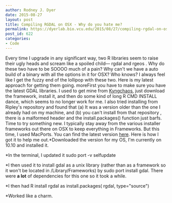 ```yaml
---
author: Rodney J. Dyer
date: 2015-08-27
layout: post
title: Compiling RGDAL on OSX - Why do you hate me?
permalink: https://dyerlab.bio.vcu.edu/2015/08/27/compiling-rgdal-on-osx-why-do-you-hate-me/index.html
post_id: 622
categories: 
- Code
---
```

Every time I upgrade in any significant way, two R libraries seem to raise their ugly heads and scream like a spoiled child—
rgdal and 
rgeos .  Why do these two have to be SOOOO much of a pain?  Why can't we have a auto build of a binary with all the options in it for OSX?  Who knows?  I always feel like I get the fuzzy end of the lollipop with these two.  Here is my latest approach for getting them going.
moreFirst you have to make sure you have the latest GDAL libraries.  I used to get mine from 
[Kyngchaos](http://www.kyngchaos.com/software/frameworks), just download the framework, install it, and then do some kind of long 
R CMD INSTALL  dance, which seems to no longer work for me.  I also tried installing from Ripley's repository and found that (a) It was a version older than the one I already had on my machine, and (b) you can't install from that repository , there is a malformed header and the 
install.packages()  function just barfs.
Time to try something new.  I typically stay away from the various installer frameworks out there on OSX to keep everything in Frameworks.  But this time, I used MacPorts.  You can find the latest version 
[here](http://www.macports.org/).  Here is how I got it to help me out.*Downloaded the version for my OS, I'm currently on 10.10 and installed it.
	
*In the terminal, I updated it 
sudo port -v selfupdate
	
*I then used it to install gdal as a unix library (rather than as a framework so it won't be located in /Library/Frameworks) by 
sudo port install gdal.  There were 
**a lot**
 of dependencies for this one so it took a while.
	
*I then had R install rgdal as 
install.packages( rgdal, type="source")
	
*Worked like a charm.
